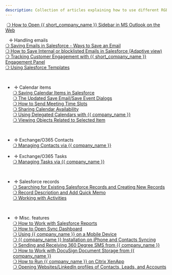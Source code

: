 ```yaml
---
description: Collection of articles explaining how to use different RGES functions
---
```

 ​   [       ❍   How to Open {{ short_company_name }} Sidebar in MS Outlook on the Web     ](../Open-in-Outlook-Web/)  

&nbsp;
 ​                        ✛ Handling emails  
[       ❍   Saving Emails in Salesforce - Ways to Save an Email     ](../Saving-Emails-in-Salesforce-2.-Ways-to-Save-an-Email-(Adaptive-view)/)  
[       ❍   How to Save Internal or blocklisted Emails in Salesforce (Adaptive view)     ](../How-to-Save-Internal-or-Blacklisted-Emails-in-Salesforce-(Adaptive-view)/)  
[       ❍   Tracking Customer Engagement with {{ short_company_name }} Engagement Panel     ](../How-to-Use-the-Solution-s-Engagement-Panel/)  
[       ❍   Using Salesforce Templates     ](../Using-Salesforce-Templates/)   

&nbsp;
- ​                        ✛ Calendar items  
[       ❍   Saving Calendar Items in Salesforce     ](../Saving-Calendar-Items-in-Salesforce-(Adaptive-view)/)  
[       ❍   The Updated Save Email/Save Event Dialogs     ](../Save-Email-Dialog/)  
[       ❍   How to Send Meeting Time Slots     ](../How-to-Send-Meeting-Time-Slots-(Adaptive-view)/)   
[       ❍   Sharing Calendar Availability     ](../Sharing-Calendar-Availability-(Adaptive-view)/)  
[       ❍   Using Delegated Calendars with {{ company_name }}     ](../Using-MS-Outlook-Delegated-Calendars/)  
[       ❍   Viewing Objects Related to Selected Item     ](../Viewing-Salesforce-Records-Related-to-your-Email-(Adaptive-view)/)    

&nbsp;
- ​                        ✛ Exchange/O365 Contacts  
[       ❍   Managing Contacts via {{ company_name }}     ](../Synchronization-of-Contacts/)  
&nbsp;
- ​                        ✛ Exchange/O365 Tasks  
[       ❍   Managing Tasks via {{ company_name }}     ](../Synchronization-of-Tasks/)               

&nbsp;
- ​                        ✛ Salesforce records  
[       ❍   Searching for Existing Salesforce Records and Creating New Records     ](../Searching-for-Existing-Salesforce-Records-and-Creating-New-Records-(Adaptive-view)/)  
[       ❍   Record Description and Add Quick Memo     ](../Record-Description-and-Add-Quick-Memo/)  
[       ❍   Working with Activities     ](../Working-with-Activities/)                       

&nbsp;

- ​                        ✛ Misc. features  
[       ❍   How to Work with Salesforce Reports     ](../Salesforce-Reports/)  
[       ❍   How to Open Sync Dashboard     ](../How-to-Open-Sync-Dashboard-(Adaptive-view)/)  
[       ❍   Using {{ company_name }} on a Mobile Device     ](../Using-on-iPhone/)  
[       ❍   {{ company_name }} Installation on iPhone and Contacts Syncing     ](../Sync-and-iPhone-Contacts-App-Issue/)  
[       ❍   Sending and Receiving 360 Degree SMS from {{ company_name }}     ](../Sending-and-Receiving-360-Degree-SMS-from-the-Sidebar/)  
[       ❍   How to Work with DocuSign Document Storage from {{ company_name }}     ](../How-to-work-with-DocuSign-Document-Storage-via-the-Sidebar/)  
[       ❍   How to Run {{ company_name }} on Citrix XenApp     ](../How-to-Run-and-Troubleshoot-the-Solution-on-Citrix-XenApp/)  
[       ❍   Opening Websites/LinkedIn profiles of Contacts, Leads, and Accounts     ](../Finding-Social-Profiles-of-Contacts%2C-Leads%2C-and-Accounts-(Classic-view)/)   

&nbsp;

&#160;
 &#160;                   